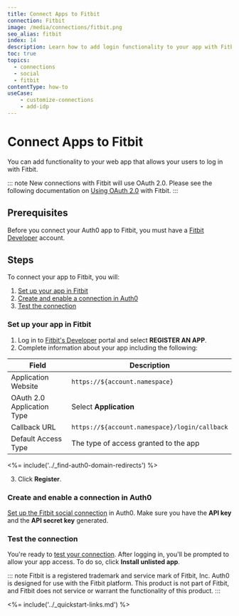 ```yaml
---
title: Connect Apps to Fitbit
connection: Fitbit
image: /media/connections/fitbit.png
seo_alias: fitbit
index: 14
description: Learn how to add login functionality to your app with Fitbit. You will need to obtain a Client Id and Client Secret for Fitbit.
toc: true
topics:
  - connections
  - social
  - fitbit
contentType: how-to
useCase:
    - customize-connections
    - add-idp
---
```


# Connect Apps to Fitbit

You can add functionality to your web app that allows your users to log in with Fitbit. 

::: note
New connections with Fitbit will use OAuth 2.0. Please see the following documentation on [Using OAuth 2.0](https://dev.fitbit.com/docs/oauth2/) with Fitbit.
:::

## Prerequisites

Before you connect your Auth0 app to Fitbit, you must have a [Fitbit Developer](https://dev.fitbit.com) account.

## Steps

To connect your app to Fitbit, you will:

1. [Set up your app in Fitbit](#set-up-your-app-in-fitbit)
2. [Create and enable a connection in Auth0](#create-and-enable-a-connection-in-auth0)
3. [Test the connection](#test-the-connection)

### Set up your app in Fitbit

1. Log in to [Fitbit's Developer](https://dev.fitbit.com) portal and select **REGISTER AN APP**.
2. Complete information about your app including the following:

| Field | Description
--------|------------
Application Website | `https://${account.namespace}`
OAuth 2.0 Application Type | Select **Application**
Callback URL | `https://${account.namespace}/login/callback`
Default Access Type | The type of access granted to the app

<%= include('../_find-auth0-domain-redirects') %>

3. Click **Register**.

### Create and enable a connection in Auth0

[Set up the Fitbit social connection](/dashboard/guides/connections/set-up-connections-social) in Auth0. Make sure you have the **API key** and the **API secret key** generated.

### Test the connection

You're ready to [test your connection](/dashboard/guides/connections/test-connections-social). After logging in, you'll be prompted to allow your app access. To do so, click **Install unlisted app**.

::: note
Fitbit is a registered trademark and service mark of Fitbit, Inc. Auth0 is designed for use with the Fitbit platform. This product is not part of Fitbit, and Fitbit does not service or warrant the functionality of this product.
:::

<%= include('../_quickstart-links.md') %>
